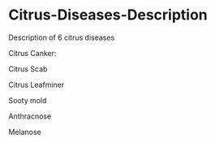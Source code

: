 # Citrus-Diseases-Description
Description of 6 citrus diseases

Citrus Canker:

Citrus Scab

Citrus Leafminer

Sooty mold

Anthracnose

Melanose

